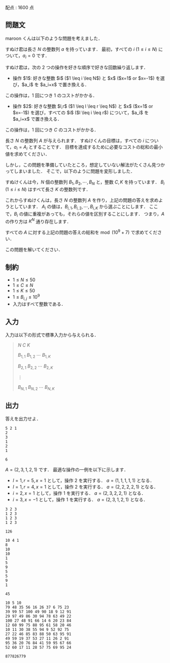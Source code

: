 配点 : $1600$ 点

## 問題文

maroon くんは以下のような問題を考えました．

すぬけ君は長さ $N$ の整数列 $a$ を持っています．
最初，すべての $i$ ($1 \leq i \leq N$) について，$a_i=0$ です．

すぬけ君は，次の $2$ つの操作を好きな順序で好きな回数繰り返します．

- <p>操作 $1$: 好きな整数 $i$ ($1 \leq i \leq N$) と $x$ ($x=1$ or $x=-1$) を選び，$a_i$ を $a_i+x$ で置き換える．
この操作は，$1$ 回につき $1$ のコストがかかる．</p>
- <p>操作 $2$: 好きな整数 $l,r$ ($1 \leq l \leq r \leq N$) と $x$ ($x=1$ or $x=-1$) を選び，すべての $i$ ($l \leq i \leq r$) について，$a_i$ を $a_i+x$ で置き換える．
この操作は，$1$ 回につき $C$ のコストがかかる．</p>

長さ $N$ の整数列 $A$ が与えられます．
すぬけくんの目標は，すべての $i$ について，$a_i=A_i$ とすることです．
目標を達成するために必要なコストの総和の最小値を求めてください．

しかし，この問題を準備していたところ，想定していない解法がたくさん見つかってしまいました．
そこで，以下のように問題を変形しました．

すぬけくんは今，$N$ 個の整数列 $B_1,B_2,\cdots,B_N$ と，整数 $C,K$ を持っています．
$B_i$ ($1 \leq i \leq N$) はすべて長さ $K$ の整数列です．

これからすぬけくんは，長さ $N$ の整数列 $A$ を作り，上記の問題の答えを求めようとしています．
$A_i$ の値は，$B_{i,1},B_{i,2},\cdots,B_{i,K}$ から選ぶことにします．
ここで，$B_i$ の値に重複があっても，それらの値を区別することにします．
つまり，$A$ の作り方は $K^N$ 通り存在します．

すべての $A$ に対する上記の問題の答えの総和を$\bmod (10^9+7)$ で求めてください．

この問題を解いてください．

## 制約

- $1 \leq N \leq 50$
- $1 \leq C \leq N$
- $1 \leq K \leq 50$
- $1 \leq B_{i,j} \leq 10^9$
- 入力はすべて整数である．

## 入力

入力は以下の形式で標準入力から与えられる．

> $N$ $C$ $K$
> 
> $B_{1,1}$ $B_{1,2}$ $\cdots$ $B_{1,K}$
> 
> $B_{2,1}$ $B_{2,2}$ $\cdots$ $B_{2,K}$
> 
> $\vdots$
> 
> $B_{N,1}$ $B_{N,2}$ $\cdots$ $B_{N,K}$

## 出力

答えを出力せよ．

```input1
5 2 1
2
3
1
2
1
```

```output1
6
```

$A=(2,3,1,2,1)$ です．
最適な操作の一例を以下に示します．

- $l=1,r=5,x=1$ として，操作 $2$ を実行する．
$a=(1,1,1,1,1)$ となる．
- $l=1,r=4,x=1$ として，操作 $2$ を実行する．
$a=(2,2,2,2,1)$ となる．
- $i=2,x=1$ として，操作 $1$ を実行する．
$a=(2,3,2,2,1)$ となる．
- $i=3,x=-1$ として，操作 $1$ を実行する．
$a=(2,3,1,2,1)$ となる．

```input2
3 2 3
1 2 3
1 2 3
1 2 3
```

```output2
126
```

```input3
10 4 1
8
10
10
1
5
9
5
5
9
1
```

```output3
45
```

```input4
10 5 10
79 48 35 56 16 26 37 6 75 23
39 99 57 100 49 90 18 9 12 91
29 97 49 86 30 94 78 63 49 22
100 27 48 91 66 14 6 20 23 84
12 60 99 75 88 95 61 58 20 46
10 11 30 38 55 94 9 52 92 75
27 22 46 85 83 88 50 63 95 91
49 59 19 37 53 27 11 26 2 91
95 36 20 76 84 41 59 95 67 66
52 60 17 11 28 57 75 69 95 24
```

```output4
877826779
```